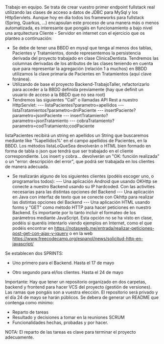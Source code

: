 Trabajo en equipo.
Se trata de crear vuestro primer endpoint fullstack real utilizando las clases de acceso a datos de JDBC para MySql y los HttpServlets. Aunque hoy en día todos los frameworks para fullstack (Spring, Quarkus, ...) encapsulan este proceso de una manera más o menos automatizada, es interesante que pongáis en funcionamiento a bajo nivel una arquitectura Cliente - Servidor en internet con el ejercicio que os planteo a continuación:
- Se debe de tener una BBDD en mysql que tenga al menos dos tablas, Pacientes y Tratamientos, donde representemos la persistencia derivada del proyecto trabajado en clase ClinicaDentista. Tendremos las columnas derivadas de los atributos de las clases teniendo en cuenta que para representar la agregación (relación 1 a muchos) en BBDD utilizamos la clave primaria de Pacientes en Tratamientos (aquí clave foránea).
- Utilizando de base el proyecto Backend-TrabajoTaller, refactorizarlo para acceder a la BBDD definida previamente (hay que definit un usuario de acceso a la BBDD que no sea root)
- Tendremos las siguientes "Call" o llamadas API Rest a nuestro HttpServlet:
   --- listaPacientes?parametro=apellidos
   --- listaTratamientos?parametro=dniPaciente
   --- insertPaciente?parametro=jsonPaciente
   --- insertTratamiento?parametro=jsonTratamiento
   --- cobraTratamiento?parametro=codTratamiento;codPaciente

listaPacientes recibirá un string en apellidos un String que buscaremos mediante like '%apellidos%' en el campo apellidos de Pacientes, en la BBDD.
Los métodos listaLoQueSea devolverán o HTML bien formado en forma de tabla o json que tendrá que ser trabajado en el cliente correspondiente. Los insert y cobra... devolverán un "OK: función realizada" o un "error: descripción del error", que podrá ser trabajada en los clientes de manera adecuada.


- Se realizarán alguno de los siguientes clientes (podéis escoger uno, o programarlos todos):
   --- Una aplicación Android que usando OKHttp se conecte a nuestro Backend usando su IP hardcoded. Con las activities necesarias para las distintas opciones del Backend
   --- Una aplicación en Java con interfaz de texto que se conecte con Okhttp para realizar las distintas opciones del Backend
   --- Una aplicación HTML usando forms y "GET" como método HTTP para hacer peticiones en nuestro Backend. Es importante por lo tanto incluir el formateo de los parámetros mediante JavaScript. Esta opción no se ha visto en clase, podéis si queréis intentarlo viendo ejemplos en Internet, como el que podéis encontrar en https://notasweb.me/entrada/realizar-peticiones-post-get-con-ajax-y-jquery o en la web https://www.freecodecamp.org/espanol/news/solicitud-http-en-javascript/

Se establecen dos SPRINTS:
- Uno primero para el Backend. Hasta el 17 de mayo

- Otro segundo para el/los clientes. Hasta el 24 de mayo

Importante: Hay que tener un repositorio organizado en dos carpetas, backend y frontend para hacer VCS del proyecto (gestión de versiones). Las ramas que pongáis son a vuestra elección. El repositorio será privado y el día 24 de mayo se harán públicos.
Se debera de generar un README que contenga como mínimo:
- Reparto de tareas
- Resultado y decisiones a tomar en la reuniones SCRUM
- Funcionalidades hechas, probadas y por hacer.

NOTA: El reparto de las tareas es clave para terminar el proyecto adecuamente.